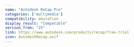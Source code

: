 ```yaml
---
name: "Autodesk ReCap Pro"
categories: ['multimedia']
compatibility: emulation
display_result: "Compatible"
version_from: "25"
link: https://www.autodesk.com/products/recap/free-trial
icon: AutodeskRecap.avif
---
```

